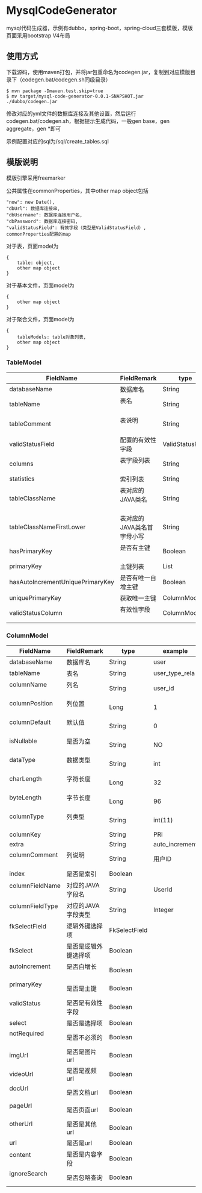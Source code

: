 # MysqlCodeGenerator

mysql代码生成器，示例有dubbo，spring-boot，spring-cloud三套模版，模版页面采用bootstrap V4布局

## 使用方式

下载源码，使用maven打包，并将jar包重命名为codegen.jar，复制到对应模版目录下（codegen.bat/codegen.sh同级目录）

```
$ mvn package -Dmaven.test.skip=true
$ mv target/mysql-code-generator-0.0.1-SNAPSHOT.jar ./dubbo/codegen.jar
```

修改对应的yml文件的数据库连接及其他设置，然后运行codegen.bat/codegen.sh，根据提示生成代码，一般gen base，gen aggregate，gen *即可

示例配置对应的sql为/sql/create_tables.sql

## 模版说明

模版引擎采用freemarker

公共属性在commonProperties，其中other map object包括
```
"now": new Date(),
"dbUrl": 数据库连接串,
"dbUsername": 数据库连接用户名,
"dbPassword": 数据库连接密码,
"validStatusField": 有效字段（类型是ValidStatusField）,
commonProperties配置的map
```

对于表，页面model为
```
{
    table: object,
    other map object
}
```

对于基本文件，页面model为
```
{
    other map object
}
```

对于聚合文件，页面model为
```
{
    tableModels: table对象列表,
    other map object
}
```

### TableModel

|FieldName                            |FieldRemark                |type                  |example
|-------------------------------------|---------------------------|----------------------|--------------------
|databaseName                         |数据库名                   |String                |user
|tableName                            |表名                       |String                |user_type_rela
|tableComment                         |表说明                     |String                |用户类型关系表
|validStatusField                     |配置的有效性字段           |ValidStatusField      |
|columns                              |表字段列表                 |String                |
|statistics                           |索引列表                   |String                |
|tableClassName                       |表对应的JAVA类名           |String                |UserTypeRela
|tableClassNameFirstLower             |表对应的JAVA类名首字母小写 |String                |userTypeRela
|hasPrimaryKey                        |是否有主键                 |Boolean               |
|primaryKey                           |主键列表                   |List<ColumnModel>     |
|hasAutoIncrementUniquePrimaryKey     |是否有唯一自增主键         |Boolean               |
|uniquePrimaryKey                     |获取唯一主键               |ColumnModel           |
|validStatusColumn                    |有效性字段                 |ColumnModel           |

### ColumnModel

|FieldName                    |FieldRemark               |type                  |example
|-----------------------------|--------------------------|----------------------|-----------------
|databaseName                 |数据库名                  |String                |user
|tableName                    |表名                      |String                |user_type_rela
|columnName                   |列名                      |String                |user_id
|columnPosition               |列位置                    |Long                  |1
|columnDefault                |默认值                    |String                |0
|isNullable                   |是否为空                  |String                |NO
|dataType                     |数据类型                  |String                |int
|charLength                   |字符长度                  |Long                  |32
|byteLength                   |字节长度                  |Long                  |96
|columnType                   |列类型                    |String                |int(11)
|columnKey                    |                          |String                |PRI
|extra                        |                          |String                |auto_increment
|columnComment                |列说明                    |String                |用户ID
|index                        |是否是索引                |Boolean               |
|columnFieldName              |对应的JAVA字段名          |String                |UserId
|columnFieldType              |对应的JAVA字段类型        |String                |Integer
|fkSelectField                |逻辑外键选择项            |FkSelectField         |
|fkSelect                     |是否是逻辑外键选择项      |Boolean               |
|autoIncrement                |是否自增长                |Boolean               |
|primaryKey                   |是否是主键                |Boolean               |
|validStatus                  |是否是有效性字段          |Boolean               |
|select                       |是否是选择项              |Boolean               |
|notRequired                  |是否不必须的              |Boolean               |
|imgUrl                       |是否是图片url             |Boolean               |
|videoUrl                     |是否是视频url             |Boolean               |
|docUrl                       |是否文档url               |Boolean               |
|pageUrl                      |是否页面url               |Boolean               |
|otherUrl                     |是否是其他url             |Boolean               |
|url                          |是否是url                 |Boolean               |
|content                      |是否是内容字段            |Boolean               |
|ignoreSearch                 |是否忽略查询              |Boolean               |

